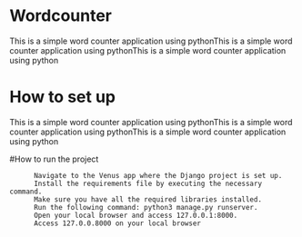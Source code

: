 # Wordcounter
This is a simple word counter application using pythonThis is a simple word counter application using pythonThis is a simple word counter application using python

# How to set up
This is a simple word counter application using pythonThis is a simple word counter application using pythonThis is a simple word counter application using python

#How to run the project

          Navigate to the Venus app where the Django project is set up.
          Install the requirements file by executing the necessary command.
          Make sure you have all the required libraries installed.
          Run the following command: python3 manage.py runserver.
          Open your local browser and access 127.0.0.1:8000.
          Access 127.0.0.8000 on your local browser

          
